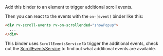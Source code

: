 Add this binder to an element to trigger additional scroll events.

Then you can react to the events with the `on-[event]` binder like this:

```html
<div rv-scroll-events rv-on-scrollended="showPopup">
  ...
</div>
```

This binder uses `ScrollEventsService` to trigger the additional events, check out the <a rv-scroll-to-on-click="'#scroll-events-service'" href="#scroll-events-service" data-offset="80">ScrollEventsService</a> to find out what additional events are available.
